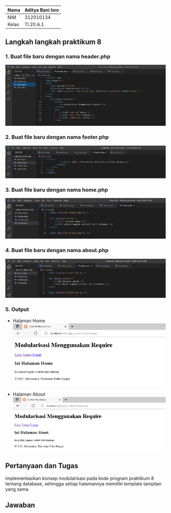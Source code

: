 | Nama      | Aditya Bani Isro |
| ----------- | ----------- |
| NIM     | 312010134       |
| Kelas   | TI.20.A.1        |

## Langkah langkah praktikum 8

### 1. Buat file baru dengan nama header.php
![img1](assets/img/header.PNG)

### 2. Buat file baru dengan nama footer.php
![img1](assets/img/footer.PNG)

### 3. Buat file baru dengan nama home.php
![img1](assets/img/home.PNG)

### 4. Buat file baru dengan nama about.php
![img1](assets/img/about.PNG)

### 5. Output
- Halaman Home
![img1](assets/img/o1.PNG)

- Halaman About
![img1](assets/img/o2.PNG)

## Pertanyaan dan Tugas
Implementasikan konsep modularisasi pada kode program praktikum 8 tentang database, sehingga setiap halamannya memiliki template tampilan yang sama.

## Jawaban